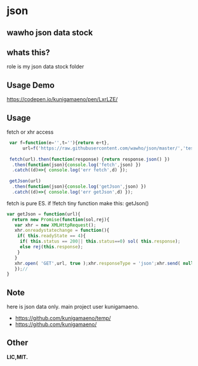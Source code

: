 # json
wawho json data stock
--------
## whats this?
role is my json data stock folder

## Usage Demo
https://codepen.io/kunigamaeno/pen/LxrLZE/

## Usage
fetch or xhr access
```js
 var f=function(e='',t=''){return e+t},
      url=f('https://raw.githubusercontent.com/wawho/json/master/','test.json')
 
 fetch(url).then(function(response) {return response.json() })
  .then(function(json){console.log('fetch',json) })
  .catch((d)=>{ console.log('err fetch',d) });
 
 getJson(url)
  .then(function(json){console.log('getJson',json) })
  .catch((d)=>{ console.log('err getJson',d) });
```
fetch is pure ES.
if !fetch
tiny function make this: getJson()
```js
var getJson = function(url){
  return new Promise(function(sol,rej){ 
   var xhr = new XMLHttpRequest();
   xhr.onreadystatechange = function(){ 
    if( this.readyState == 4){ 
     if( this.status == 200|| this.status==0) sol( this.response);
     else rej(this.response);
    }
   }
   xhr.open( 'GET',url, true );xhr.responseType = 'json';xhr.send( null );
   });//
}
```

## Note
here is json data only.
main project user kunigamaeno.
 - https://github.com/kunigamaeno/temp/
 - https://github.com/kunigamaeno/

## Other
__LIC,MIT.__
